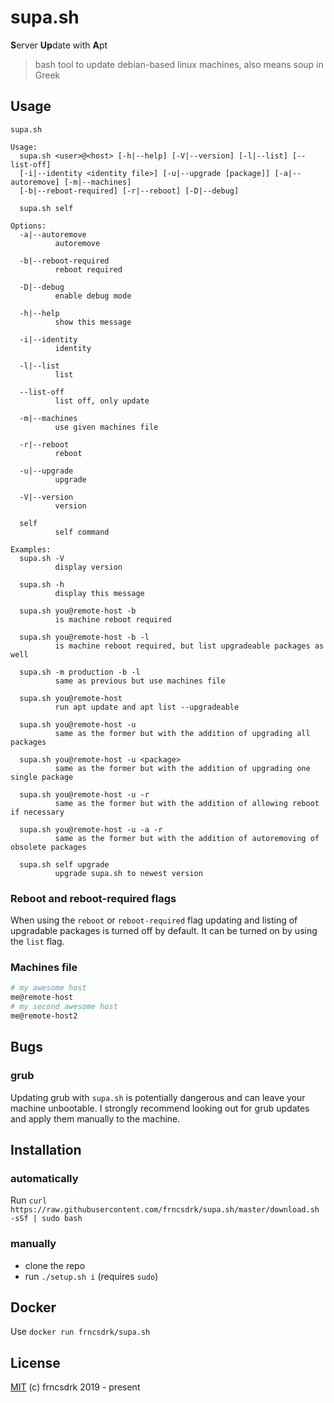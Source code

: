# supa.sh

**S**erver **Up**date with **A**pt

> bash tool to update debian-based linux machines, also means soup in Greek

## Usage

```
supa.sh

Usage:
  supa.sh <user>@<host> [-h|--help] [-V|--version] [-l|--list] [--list-off]
  [-i|--identity <identity file>] [-u|--upgrade [package]] [-a|--autoremove] [-m|--machines]
  [-b|--reboot-required] [-r|--reboot] [-D|--debug]

  supa.sh self

Options:
  -a|--autoremove
          autoremove

  -b|--reboot-required
          reboot required

  -D|--debug
          enable debug mode

  -h|--help
          show this message

  -i|--identity
          identity

  -l|--list
          list

  --list-off
          list off, only update

  -m|--machines
          use given machines file

  -r|--reboot
          reboot

  -u|--upgrade
          upgrade

  -V|--version
          version

  self
          self command

Examples:
  supa.sh -V
          display version

  supa.sh -h
          display this message

  supa.sh you@remote-host -b
          is machine reboot required

  supa.sh you@remote-host -b -l
          is machine reboot required, but list upgradeable packages as well

  supa.sh -m production -b -l
          same as previous but use machines file

  supa.sh you@remote-host
          run apt update and apt list --upgradeable

  supa.sh you@remote-host -u
          same as the former but with the addition of upgrading all packages

  supa.sh you@remote-host -u <package>
          same as the former but with the addition of upgrading one single package

  supa.sh you@remote-host -u -r
          same as the former but with the addition of allowing reboot if necessary

  supa.sh you@remote-host -u -a -r
          same as the former but with the addition of autoremoving of obsolete packages

  supa.sh self upgrade
          upgrade supa.sh to newest version

```

### Reboot and reboot-required flags

When using the `reboot` or `reboot-required` flag updating and listing of upgradable packages is turned off by default.
It can be turned on by using the `list` flag.

### Machines file

```sh
# my awesome host
me@remote-host
# my second awesome host
me@remote-host2
```

## Bugs

### grub

Updating grub with `supa.sh` is potentially dangerous and can leave your machine unbootable.
I strongly recommend looking out for grub updates and apply them manually to the machine.

## Installation

### automatically

Run `curl https://raw.githubusercontent.com/frncsdrk/supa.sh/master/download.sh -sSf | sudo bash`

### manually

- clone the repo
- run `./setup.sh i` (requires `sudo`)

## Docker

Use `docker run frncsdrk/supa.sh`

## License

[MIT](https://github.com/frncsdrk/supa.sh/blob/master/LICENSE) (c) frncsdrk 2019 - present
